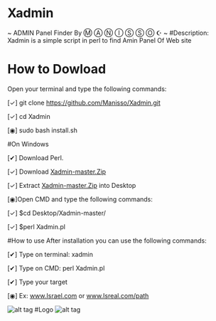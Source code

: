 # Xadmin
~ ADMIN Panel Finder By Ⓜ Ⓐ Ⓝ Ⓘ Ⓢ Ⓢ Ⓞ  ☪ ~
#Description:
Xadmin is a simple script in perl to find Amin Panel Of Web site
# How to Dowload
Open your terminal and type the following commands:

[✓] git clone https://github.com/Manisso/Xadmin.git

[✓] cd Xadmin

[◉] sudo bash install.sh

#On Windows

[✔] Download Perl.

[✓] Download [Xadmin-master.Zip](https://github.com/Manisso/Xadmin/archive/master.zip)

[✓] Extract [Xadmin-master.Zip](https://github.com/Manisso/Xadmin/archive/master.zip) into Desktop

[◉]Open CMD and type the following commands:

[✓] $cd Desktop/Xadmin-master/

[✓] $perl Xadmin.pl

#How to use
After installation you can use the following commands:

[✔] Type on terminal: xadmin

[✔] Type on CMD: perl Xadmin.pl

[✔] Type your target

[◉] Ex: www.Israel.com or www.Isreal.com/path

![alt tag](http://img15.hostingpics.net/pics/951380Screenshot291610160816062016CET042045.png)
#Logo
![alt tag](https://media.giphy.com/media/3o72Fi2tOJRVTbApd6/giphy.gif)
